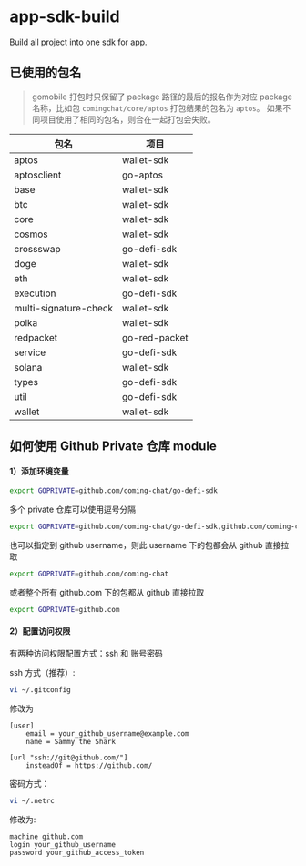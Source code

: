 # app-sdk-build
Build all project into one sdk for app.

## 已使用的包名

> gomobile 打包时只保留了 package 路径的最后的报名作为对应 package 名称，比如包 `comingchat/core/aptos` 打包结果的包名为 `aptos`。
> 如果不同项目使用了相同的包名，则合在一起打包会失败。

包名 | 项目
---|---
aptos|wallet-sdk
aptosclient|go-aptos
base|wallet-sdk
btc|wallet-sdk
core|wallet-sdk
cosmos|wallet-sdk
crossswap|go-defi-sdk
doge|wallet-sdk
eth|wallet-sdk
execution|go-defi-sdk
multi-signature-check|wallet-sdk
polka|wallet-sdk
redpacket|go-red-packet
service|go-defi-sdk
solana|wallet-sdk
types|go-defi-sdk
util|go-defi-sdk
wallet|wallet-sdk


## 如何使用 Github Private 仓库 module

#### 1）添加环境变量
```sh
export GOPRIVATE=github.com/coming-chat/go-defi-sdk
```
多个 private 仓库可以使用逗号分隔
```sh
export GOPRIVATE=github.com/coming-chat/go-defi-sdk,github.com/coming-chat/xx
```
也可以指定到 github username，则此 username 下的包都会从 github 直接拉取
```sh
export GOPRIVATE=github.com/coming-chat
```
或者整个所有 github.com 下的包都从 github 直接拉取
```sh
export GOPRIVATE=github.com
```

#### 2）配置访问权限

有两种访问权限配置方式：ssh 和 账号密码

ssh 方式（推荐）:
```sh
vi ~/.gitconfig
```
修改为
```
[user]
	email = your_github_username@example.com
	name = Sammy the Shark
	
[url "ssh://git@github.com/"]
	insteadOf = https://github.com/
```

密码方式：
```sh
vi ~/.netrc
```

修改为:
```
machine github.com
login your_github_username
password your_github_access_token
```